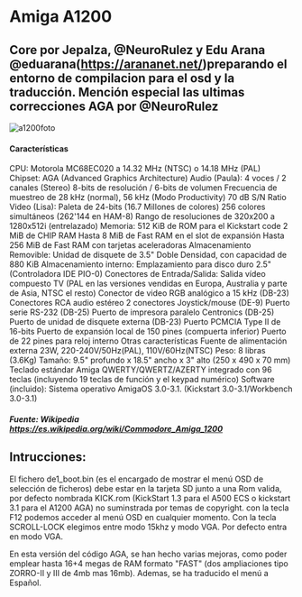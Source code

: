 # Amiga A1200

## Core por Jepalza, @NeuroRulez y Edu Arana @eduarana(https://arananet.net/)preparando el entorno de compilacion para el osd y la traducción. Mención especial las ultimas correcciones AGA por @NeuroRulez

![a1200foto](https://user-images.githubusercontent.com/31018768/71215821-17188b00-22b9-11ea-8033-4ef7fa745241.jpg)




#### Características

CPU: Motorola MC68EC020 a 14.32 MHz (NTSC) o 14.18 MHz (PAL)
Chipset: AGA (Advanced Graphics Architecture)
Audio (Paula):
4 voces / 2 canales (Stereo)
8-bits de resolución / 6-bits de volumen
Frecuencia de muestreo de 28 kHz (normal), 56 kHz (Modo Productivity)
70 dB S/N Ratio
Video (Lisa):
Paleta de 24-bits (16.7 Millones de colores)
256 colores simultáneos (262'144 en HAM-8)
Rango de resoluciones de 320x200 a 1280x512i (entrelazado)
Memoria:
512 KiB de ROM para el Kickstart code
2 MiB de CHIP RAM
Hasta 8 MiB de Fast RAM en el slot de expansión
Hasta 256 MiB de Fast RAM con tarjetas aceleradoras
Almacenamiento Removible:
Unidad de disquete de 3.5" Doble Densidad, con capacidad de 880 KiB
Almacenamiento interno:
Emplazamiento para disco duro 2.5" (Controladora IDE PIO-0)
Conectores de Entrada/Salida:
Salida vídeo compuesto TV (PAL en las versiones vendidas en Europa, Australia y parte de Asia, NTSC el resto)
Conector de video RGB analógico a 15 kHz (DB-23)
Conectores RCA audio estéreo
2 conectores Joystick/mouse (DE-9)
Puerto serie RS-232 (DB-25)
Puerto de impresora paralelo Centronics (DB-25)
Puerto de unidad de disquete externa (DB-23)
Puerto PCMCIA Type II de 16-bits
Puerto de expansión local de 150 pines (compuerta inferior)
Puerto de 22 pines para reloj interno
Otras características
Fuente de alimentación externa 23W, 220-240V/50Hz(PAL), 110V/60Hz(NTSC)
Peso: 8 libras (3.6Kg)
Tamaño: 9.5" profundo x 18.5" ancho x 3" alto (250 x 490 x 70 mm)
Teclado estándar Amiga QWERTY/QWERTZ/AZERTY integrado con 96 teclas (incluyendo 19 teclas de función y el keypad numérico)
Software (incluido):
Sistema operativo AmigaOS 3.0-3.1. (Kickstart 3.0-3.1/Workbench 3.0-3.1)

##### Fuente: Wikipedia https://es.wikipedia.org/wiki/Commodore_Amiga_1200

## Intrucciones:

El fichero de1_boot.bin (es el encargado de mostrar el menú OSD de selección de ficheros) debe estar en la tarjeta SD junto a una Rom valida, por defecto nombrada KICK.rom (KickStart 1.3 para el A500 ECS o kickstart 3.1 para el A1200 AGA) no suminstrada por temas de copyright. con la tecla F12 podemos acceder al menú OSD en cualquier momento. Con la tecla SCROLL-LOCK elegimos entre modo 15khz y modo VGA. Por defecto entra en modo VGA.

En esta versión del código AGA, se han hecho varias mejoras, como poder emplear hasta 16+4 megas de RAM formato "FAST" (dos ampliaciones tipo ZORRO-II y III de 4mb mas 16mb). Ademas, se ha traducido el menú a Español.

